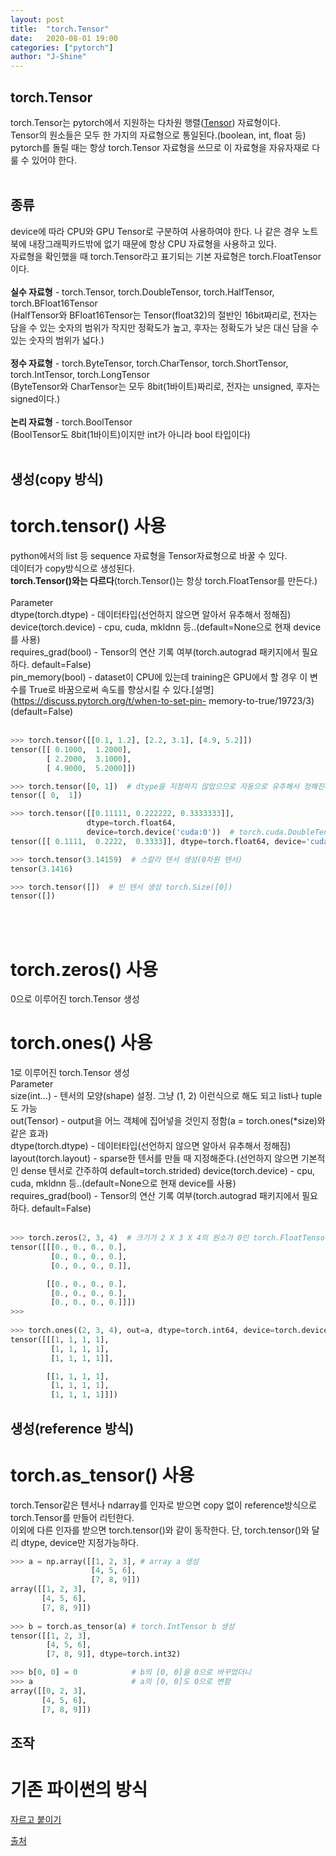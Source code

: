 ```yaml
---
layout: post
title:  "torch.Tensor"
date:   2020-08-01 19:00
categories: ["pytorch"]
author: "J-Shine"
---
```


## **torch.Tensor**
torch.Tensor는 pytorch에서 지원하는 다차원 행렬([Tensor]()) 자료형이다.<br>
Tensor의 원소들은 모두 한 가지의 자료형으로 통일된다.(boolean, int, float 등)<br>
pytorch를 돌릴 때는 항상 torch.Tensor 자료형을 쓰므로 이 자료형을 자유자재로 다룰 수 있어야 한다.<br><br>

## **종류**
device에 따라 CPU와 GPU Tensor로 구분하여 사용하여야 한다. 나 같은 경우 노트북에 내장그래픽카드밖에 없기 때문에 항상 CPU 자료형을 사용하고 있다.<br>
자료형을 확인했을 때 torch.Tensor라고 표기되는 기본 자료형은 torch.FloatTensor이다.<br><br>
**실수 자료형** - torch.Tensor, torch.DoubleTensor, torch.HalfTensor, torch.BFloat16Tensor<br>
(HalfTensor와 BFloat16Tensor는 Tensor(float32)의 절반인 16bit짜리로, 전자는 담을 수 있는 숫자의 범위가 작지만 정확도가 높고, 후자는 정확도가 낮은 대신 담을 수 있는 숫자의 범위가 넓다.)<br><br>
**정수 자료형** - torch.ByteTensor, torch.CharTensor, torch.ShortTensor, torch.IntTensor, torch.LongTensor<br>
(ByteTensor와 CharTensor는 모두 8bit(1바이트)짜리로, 전자는 unsigned, 후자는 signed이다.)<br><br>
**논리 자료형** - torch.BoolTensor<br>
(BoolTensor도 8bit(1바이트)이지만 int가 아니라 bool 타입이다)<br><br>

## **생성(copy 방식)**
# torch.tensor() 사용<br>
python에서의 list 등 sequence 자료형을 Tensor자료형으로 바꿀 수 있다.<br>
데이터가 copy방식으로 생성된다.<br>
**torch.Tensor()와는 다르다**(torch.Tensor()는 항상 torch.FloatTensor를 만든다.)<br><br>
Parameter<br>
  dtype(torch.dtype) - 데이터타입(선언하지 않으면 알아서 유추해서 정해짐)<br>
  device(torch.device) - cpu, cuda, mkldnn 등..(default=None으로 현재 device를 사용)<br>
  requires_grad(bool) - Tensor의 연산 기록 여부(torch.autograd 패키지에서 필요하다. default=False)<br>
  pin_memory(bool) - dataset이 CPU에 있는데 training은 GPU에서 할 경우 이 변수를 True로 바꿈으로써 속도를 향상시킬 수 있다.[설명](https://discuss.pytorch.org/t/when-to-set-pin- 
  memory-to-true/19723/3)(default=False)<br><br>
```python  
>>> torch.tensor([[0.1, 1.2], [2.2, 3.1], [4.9, 5.2]])
tensor([[ 0.1000,  1.2000],
        [ 2.2000,  3.1000],
        [ 4.9000,  5.2000]])

>>> torch.tensor([0, 1])  # dtype을 지정하지 않았으므로 자동으로 유추해서 정해진다.
tensor([ 0,  1])

>>> torch.tensor([[0.11111, 0.222222, 0.3333333]],
                 dtype=torch.float64,
                 device=torch.device('cuda:0'))  # torch.cuda.DoubleTensor 생성
tensor([[ 0.1111,  0.2222,  0.3333]], dtype=torch.float64, device='cuda:0')

>>> torch.tensor(3.14159)  # 스칼라 텐서 생성(0차원 텐서)
tensor(3.1416)

>>> torch.tensor([])  # 빈 텐서 생성 torch.Size([0])
tensor([])
```
<br><br>

# torch.zeros() 사용 
0으로 이루어진 torch.Tensor 생성<br>
# torch.ones() 사용
1로 이루어진 torch.Tensor 생성<br>
Parameter<br>
  size(int...) - 텐서의 모양(shape) 설정. 그냥 (1, 2) 이런식으로 해도 되고 list나 tuple도 가능<br>
  out(Tensor) - output을 어느 객체에 집어넣을 것인지 정함(a = torch.ones(\*size)와 같은 효과)<br>
  dtype(torch.dtype) - 데이터타입(선언하지 않으면 알아서 유추해서 정해짐)<br>
  layout(torch.layout) - sparse한 텐서를 만들 때 지정해준다.(선언하지 않으면 기본적인 dense 텐서로 간주하여 default=torch.strided)
  device(torch.device) - cpu, cuda, mkldnn 등..(default=None으로 현재 device를 사용)<br>
  requires_grad(bool) - Tensor의 연산 기록 여부(torch.autograd 패키지에서 필요하다. default=False)<br><br>
```python
>>> torch.zeros(2, 3, 4)  # 크기가 2 X 3 X 4의 원소가 0인 torch.FloatTensor 생성
tensor([[[0., 0., 0., 0.],
         [0., 0., 0., 0.],
         [0., 0., 0., 0.]],

        [[0., 0., 0., 0.],
         [0., 0., 0., 0.],
         [0., 0., 0., 0.]]])
>>>
         
>>> torch.ones((2, 3, 4), out=a, dtype=torch.int64, device=torch.device('cpu'))  # 크기가 2 X 3 X 4의 원소가 1인 torch.LongTensor를 cpu에 있는 a라는 텐서에 생성
tensor([[[1, 1, 1, 1],
         [1, 1, 1, 1],
         [1, 1, 1, 1]],

        [[1, 1, 1, 1],
         [1, 1, 1, 1],
         [1, 1, 1, 1]]])

```

## **생성(reference 방식)**
# torch.as_tensor() 사용<br>
torch.Tensor같은 텐서나 ndarray를 인자로 받으면 copy 없이 reference방식으로 torch.Tensor를 만들어 리턴한다.<br>
이외에 다른 인자를 받으면 torch.tensor()와 같이 동작한다. 단, torch.tensor()와 달리 dtype, device만 지정가능하다.<br>

```python  
>>> a = np.array([[1, 2, 3], # array a 생성
                  [4, 5, 6],
                  [7, 8, 9]])
array([[1, 2, 3],
       [4, 5, 6],
       [7, 8, 9]])
       
>>> b = torch.as_tensor(a) # torch.IntTensor b 생성
tensor([[1, 2, 3],
        [4, 5, 6],
        [7, 8, 9]], dtype=torch.int32)

>>> b[0, 0] = 0            # b의 [0, 0]을 0으로 바꾸었더니
>>> a                      # a의 [0, 0]도 0으로 변함
array([[0, 2, 3],
       [4, 5, 6],
       [7, 8, 9]])

```

## **조작**
# 기존 파이썬의 방식
[자르고 붙이기]()

[출처](pytorch.org)
